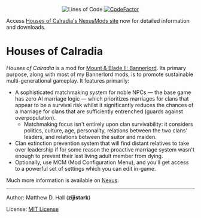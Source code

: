 <p align="center">
	<img src="https://tokei.rs/b1/github/zijistark/HousesCalradia?category=code" alt="Lines of Code"/>
	<a href="https://www.codefactor.io/repository/github/zijistark/housescalradia"><img src="https://www.codefactor.io/repository/github/zijistark/housescalradia/badge" alt="CodeFactor"/></a>
</p>

Access [Houses of Calradia's NexusMods site](https://www.nexusmods.com/mountandblade2bannerlord/mods/2174) now for detailed information and downloads.

# Houses of Calradia

_Houses of Calradia_ is a mod for [Mount & Blade II: Bannerlord](https://www.taleworlds.com/en/Games/Bannerlord). Its primary purpose, along with most of my Bannerlord mods, is to promote sustainable multi-generational gameplay. It features primarily:

- A sophisticated matchmaking system for noble NPCs &mdash; the base game has zero AI marriage logic &mdash; which prioritizes marriages for clans that appear to be a survival risk whilst it significantly reduces the chances of a marriage for clans that are sufficiently entrenched (guards against overpopulation).
  - Matchmaking focus isn't entirely upon clan survivability: it considers politics, culture, age, personality, relations between the two clans' leaders, and relations between the suitor and maiden.
- Clan extinction prevention system that will find distant relatives to take over leadership if for some reason the proactive marriage system wasn't enough to prevent their last living adult member from dying.
- Optionally, use MCM (Mod Configuration Menu), and you'll get access to a powerful set of settings which you can edit in-game.

Much more information is available on [Nexus](https://www.nexusmods.com/mountandblade2bannerlord/mods/2174).

---

Author: Matthew D. Hall (**zijistark**)

License: [MIT License](LICENSE)
